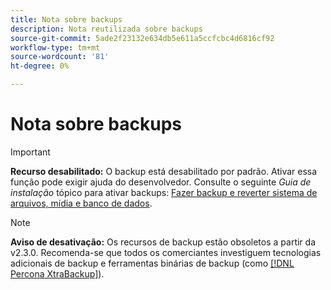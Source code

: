 ```yaml
---
title: Nota sobre backups
description: Nota reutilizada sobre backups
source-git-commit: 5ade2f23132e634db5e611a5ccfcbc4d6816cf92
workflow-type: tm+mt
source-wordcount: '81'
ht-degree: 0%

---
```


# Nota sobre backups

>[!IMPORTANT]
>
>**Recurso desabilitado:** O backup está desabilitado por padrão. Ativar essa função pode exigir ajuda do desenvolvedor. Consulte o seguinte _Guia de instalação_ tópico para ativar backups: [Fazer backup e reverter sistema de arquivos, mídia e banco de dados](https://experienceleague.adobe.com/docs/commerce-operations/installation-guide/tutorials/backup.html).

>[!NOTE]
>
>**Aviso de desativação:** Os recursos de backup estão obsoletos a partir da v2.3.0. Recomenda-se que todos os comerciantes investiguem tecnologias adicionais de backup e ferramentas binárias de backup (como [[!DNL Percona XtraBackup]](https://www.percona.com/software/mysql-database/percona-xtrabackup)).
